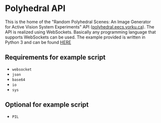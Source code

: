 # Polyhedral API

This is the home of the "Random Polyhedral Scenes: An Image Generator for Active Vision System Experiments" API ([polyhedral.eecs.yorku.ca](http://polyhedral.eecs.yorku.ca)). 
The API is realized using WebSockets. Basically any programming language that supports WebSockets can be used.
The example provided is written in Python 3 and can be found [HERE](api_example.py)

## Requirements for example script
* ```websocket```
* ```json```
* ```base64```
* ```io```
* ```sys```

## Optional for example script
* ```PIL```